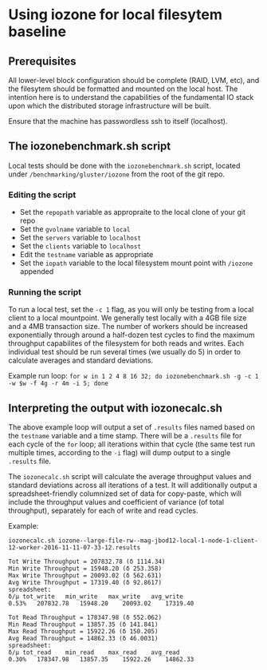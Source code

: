 # Using iozone for local filesytem baseline

## Prerequisites
All lower-level block configuration should be complete (RAID, LVM, etc), and the filesytem should be formatted and mounted on the local host. The intention here is to understand the capabilities of the fundamental IO stack upon which the distributed storage infrastructure will be built.

Ensure that the machine has passwordless ssh to itself (localhost).

## The iozonebenchmark.sh script
Local tests should be done with the `iozonebenchmark.sh` script, located under `/benchmarking/gluster/iozone` from the root of the git repo.

### Editing the script
- Set the `repopath` variable as appropraite to the local clone of your git repo
- Set the `gvolname` variable to `local`
- Set the `servers` variable to `localhost`
- Set the `clients` variable to `localhost`
- Edit the `testname` variable as appropriate
- Set the `iopath` variable to the local filesystem mount point with `/iozone` appended


### Running the script
To run a local test, set the `-c 1` flag, as you will only be testing from a local client to a local mountpoint. We generally test locally with a 4GB file size and a 4MB transaction size. The number of workers should be increased exponentially through around a half-dozen test cycles to find the maximum throughput capabilites of the filesystem for both reads and writes. Each individual test should be run several times (we usually do 5) in order to calculate averages and standard deviations.

Example run loop:
`for w in 1 2 4 8 16 32; do iozonebenchmark.sh -g -c 1 -w $w -f 4g -r 4m -i 5; done`

## Interpreting the output with iozonecalc.sh
The above example loop will output a set of `.results` files named based on the `testname` variable and a time stamp. There will be a `.results` file for each cycle of the `for` loop; all iterations within that cycle (the same test run multiple times, according to the `-i` flag) will dump output to a single `.results` file.

The `iozonecalc.sh` script will calculate the average throughput values and standard deviations across all iterations of a test. It will additionally output a spreadsheet-friendly columnized set of data for copy-paste, which will include the throughput values and coefficient of variance (of total throughput), separately for each of write and read cycles.

Example:
```
iozonecalc.sh iozone--large-file-rw--mag-jbod12-local-1-node-1-client-12-worker-2016-11-11-07-33-12.results

Tot Write Throughput = 207832.78 (δ 1114.34)
Min Write Throughput = 15948.20 (δ 253.358)
Max Write Throughput = 20093.02 (δ 562.631)
Avg Write Throughput = 17319.40 (δ 92.8617)
spreadsheet:
δ/µ	tot_write	min_write	max_write	avg_write
0.53%	207832.78	15948.20	20093.02	17319.40

Tot Read Throughput = 178347.98 (δ 552.062)
Min Read Throughput = 13857.35 (δ 141.841)
Max Read Throughput = 15922.26 (δ 150.205)
Avg Read Throughput = 14862.33 (δ 46.0031)
spreadsheet:
δ/µ	tot_read	min_read	max_read	avg_read
0.30%	178347.98	13857.35	15922.26	14862.33
```
